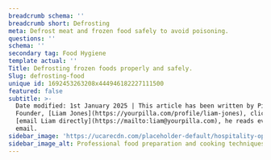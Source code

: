 ```yaml
---
breadcrumb schema: ''
breadcrumb short: Defrosting
meta: Defrost meat and frozen food safely to avoid poisoning.
questions: ''
schema: ''
secondary tag: Food Hygiene
template actual: ''
Title: Defrosting frozen foods properly and safely.
Slug: defrosting-food
unique id: 1692453263208x444946182227111500
featured: false
subtitle: >-
  Date modified: 1st January 2025 | This article has been written by Pilla
  Founder, [Liam Jones](https://yourpilla.com/profile/liam-jones), click to
  [email Liam directly](https://mailto:liam@yourpilla.com), he reads every
  email.
sidebar_image: 'https://ucarecdn.com/placeholder-default/hospitality-operations.jpg'
sidebar_image_alt: Professional food preparation and cooking techniques
---
```


